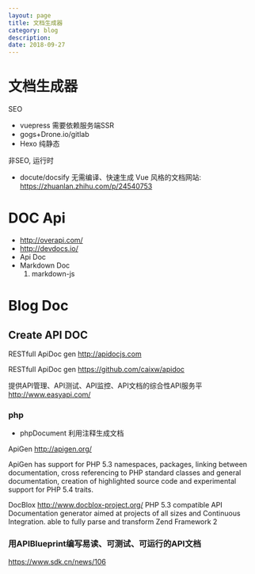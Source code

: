 ```yaml
---
layout: page
title: 文档生成器
category: blog
description: 
date: 2018-09-27
---
```

# 文档生成器
SEO 
- vuepress 需要依赖服务端SSR
- gogs+Drone.io/gitlab
- Hexo 纯静态

非SEO, 运行时
- docute/docsify 无需编译、快速生成 Vue 风格的文档网站: https://zhuanlan.zhihu.com/p/24540753

# DOC Api
- http://overapi.com/
- http://devdocs.io/
- Api Doc
- Markdown Doc
    1. markdown-js

# Blog Doc

## Create API DOC
RESTfull ApiDoc gen
http://apidocjs.com

RESTfull ApiDoc gen
https://github.com/caixw/apidoc

提供API管理、API测试、API监控、API文档的综合性API服务平
http://www.easyapi.com/

### php
- phpDocument 利用注释生成文档

ApiGen
http://apigen.org/

ApiGen has support for PHP 5.3 namespaces, packages, linking between documentation, cross referencing to PHP standard classes and general documentation, creation of highlighted source code and experimental support for PHP 5.4 traits.

DocBlox
http://www.docblox-project.org/
PHP 5.3 compatible API Documentation generator aimed at projects of all sizes and Continuous Integration.
able to fully parse and transform Zend Framework 2

### 用APIBlueprint编写易读、可测试、可运行的API文档
https://www.sdk.cn/news/106